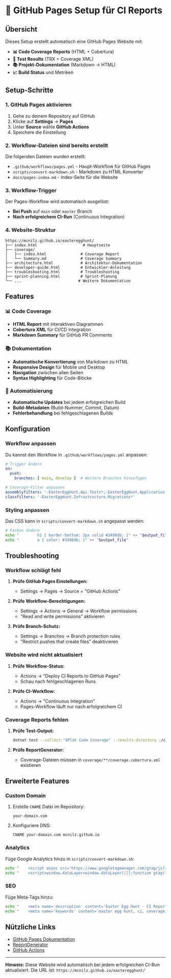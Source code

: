 # 🚀 GitHub Pages Setup für CI Reports

## Übersicht

Dieses Setup erstellt automatisch eine GitHub Pages Website mit:
- **📊 Code Coverage Reports** (HTML + Cobertura)
- **🧪 Test Results** (TRX + Coverage XML)
- **📚 Projekt-Dokumentation** (Markdown → HTML)
- **📈 Build Status** und Metriken

## Setup-Schritte

### 1. GitHub Pages aktivieren

1. Gehe zu deinem Repository auf GitHub
2. Klicke auf **Settings** → **Pages**
3. Unter **Source** wähle **GitHub Actions**
4. Speichere die Einstellung

### 2. Workflow-Dateien sind bereits erstellt

Die folgenden Dateien wurden erstellt:
- `.github/workflows/pages.yml` - Haupt-Workflow für GitHub Pages
- `scripts/convert-markdown.sh` - Markdown zu HTML Konverter
- `docs/pages-index.md` - Index-Seite für die Website

### 3. Workflow-Trigger

Der Pages-Workflow wird automatisch ausgelöst:
- **Bei Push** auf `main` oder `master` Branch
- **Nach erfolgreichem CI-Run** (Continuous Integration)

### 4. Website-Struktur

```
https://mcnilz.github.io/easteregghunt/
├── index.html                    # Hauptseite
├── coverage/
│   ├── index.html               # Coverage Report
│   └── Summary.md               # Coverage Summary
├── architecture.html            # Architektur-Dokumentation
├── developer-guide.html         # Entwickler-Anleitung
├── troubleshooting.html         # Troubleshooting
├── sprint-planning.html         # Sprint-Planung
└── ...                         # Weitere Dokumentation
```

## Features

### 📊 Code Coverage
- **HTML Report** mit interaktiven Diagrammen
- **Cobertura XML** für CI/CD Integration
- **Markdown Summary** für GitHub PR Comments

### 📚 Dokumentation
- **Automatische Konvertierung** von Markdown zu HTML
- **Responsive Design** für Mobile und Desktop
- **Navigation** zwischen allen Seiten
- **Syntax Highlighting** für Code-Blöcke

### 🔄 Automatisierung
- **Automatische Updates** bei jedem erfolgreichen Build
- **Build-Metadaten** (Build-Nummer, Commit, Datum)
- **Fehlerbehandlung** bei fehlgeschlagenen Builds

## Konfiguration

### Workflow anpassen

Du kannst den Workflow in `.github/workflows/pages.yml` anpassen:

```yaml
# Trigger ändern
on:
  push:
    branches: [ main, develop ]  # Weitere Branches hinzufügen

# Coverage-Filter anpassen
assemblyfilters: '-EasterEggHunt.Api.Tests*;-EasterEggHunt.Application.Tests*'
classfilters: '-EasterEggHunt.Infrastructure.Migrations*'
```

### Styling anpassen

Das CSS kann in `scripts/convert-markdown.sh` angepasst werden:

```bash
# Farben ändern
echo "        h1 { border-bottom: 2px solid #3498db; }" >> "$output_file"
echo "        a { color: #3498db; }" >> "$output_file"
```

## Troubleshooting

### Workflow schlägt fehl

1. **Prüfe GitHub Pages Einstellungen:**
   - Settings → Pages → Source = "GitHub Actions"

2. **Prüfe Workflow-Berechtigungen:**
   - Settings → Actions → General → Workflow permissions
   - "Read and write permissions" aktivieren

3. **Prüfe Branch-Schutz:**
   - Settings → Branches → Branch protection rules
   - "Restrict pushes that create files" deaktivieren

### Website wird nicht aktualisiert

1. **Prüfe Workflow-Status:**
   - Actions → "Deploy CI Reports to GitHub Pages"
   - Schau nach fehlgeschlagenen Runs

2. **Prüfe CI-Workflow:**
   - Actions → "Continuous Integration"
   - Pages-Workflow läuft nur nach erfolgreichem CI

### Coverage Reports fehlen

1. **Prüfe Test-Output:**
   ```bash
   dotnet test --collect:"XPlat Code Coverage" --results-directory ./coverage
   ```

2. **Prüfe ReportGenerator:**
   - Coverage-Dateien müssen in `coverage/**/coverage.cobertura.xml` existieren

## Erweiterte Features

### Custom Domain

1. Erstelle `CNAME` Datei im Repository:
   ```
   your-domain.com
   ```

2. Konfiguriere DNS:
   ```
   CNAME your-domain.com mcnilz.github.io
   ```

### Analytics

Füge Google Analytics hinzu in `scripts/convert-markdown.sh`:

```bash
echo "    <script async src='https://www.googletagmanager.com/gtag/js?id=GA_TRACKING_ID'></script>" >> "$output_file"
echo "    <script>window.dataLayer=window.dataLayer||[];function gtag(){dataLayer.push(arguments);}gtag('js',new Date());gtag('config','GA_TRACKING_ID');</script>" >> "$output_file"
```

### SEO

Füge Meta-Tags hinzu:

```bash
echo "    <meta name='description' content='Easter Egg Hunt - CI Reports and Documentation'>" >> "$output_file"
echo "    <meta name='keywords' content='easter egg hunt, ci, coverage, documentation'>" >> "$output_file"
```

## Nützliche Links

- [GitHub Pages Dokumentation](https://docs.github.com/en/pages)
- [ReportGenerator](https://github.com/danielpalme/ReportGenerator)
- [GitHub Actions](https://docs.github.com/en/actions)

---

**Hinweis:** Diese Website wird automatisch bei jedem erfolgreichen CI-Run aktualisiert. Die URL ist: `https://mcnilz.github.io/easteregghunt/`
